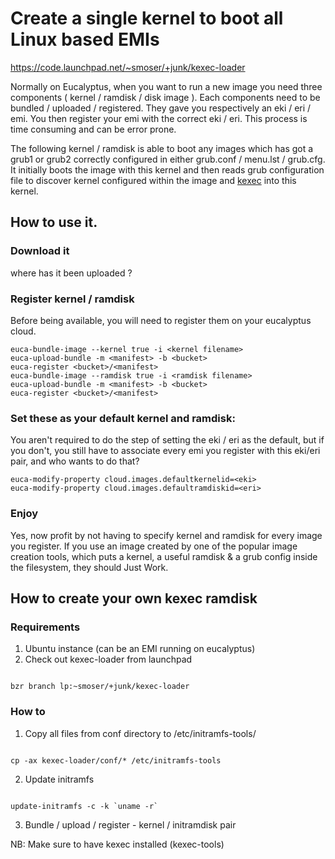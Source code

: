 # Create a single kernel to boot all Linux based EMIs 
https://code.launchpad.net/~smoser/+junk/kexec-loader

Normally on Eucalyptus, when you want to run a new image you need three components ( kernel / ramdisk / disk image ). Each components need to be bundled / uploaded / registered. They gave you respectively an eki / eri / emi. You then register your emi with the correct eki / eri. This process is time consuming and can be error prone. 

The following kernel / ramdisk is able to boot any images which has got a grub1 or grub2 correctly configured in either grub.conf / menu.lst / grub.cfg. It initially boots the image with this kernel and then reads grub configuration file to discover kernel configured within the image and [kexec](http://en.wikipedia.org/wiki/Kexec) into this kernel. 

## How to use it. 
### Download it
where has it been uploaded ?

### Register kernel / ramdisk 
Before being available, you will need to register them on your eucalyptus cloud. 
```
euca-bundle-image --kernel true -i <kernel filename>
euca-upload-bundle -m <manifest> -b <bucket>
euca-register <bucket>/<manifest>
euca-bundle-image --ramdisk true -i <ramdisk filename>
euca-upload-bundle -m <manifest> -b <bucket>
euca-register <bucket>/<manifest>
```

### Set these as your default kernel and ramdisk:
You aren't required to do the step of setting the eki / eri as the
default, but if you don't, you still have to associate every emi you
register with this eki/eri pair, and who wants to do that?

```
euca-modify-property cloud.images.defaultkernelid=<eki>
euca-modify-property cloud.images.defaultramdiskid=<eri>
```

### Enjoy

Yes, now profit by not having to specify kernel and ramdisk for every
image you register.   If you use an image created by one of the
popular image creation tools, which puts a kernel, a useful ramdisk &
a grub config inside the filesystem, they should Just Work.


## How to create your own kexec ramdisk 
### Requirements
1. Ubuntu instance (can be an EMI running on eucalyptus)
2. Check out kexec-loader from launchpad
<pre><code>
bzr branch lp:~smoser/+junk/kexec-loader
</code></pre>

### How to 
1. Copy all files from conf directory to /etc/initramfs-tools/
<pre><code>
cp -ax kexec-loader/conf/* /etc/initramfs-tools
</code></pre>
2. Update initramfs
<pre><code>
update-initramfs -c -k `uname -r`
</code></pre>

3. Bundle / upload / register - kernel / initramdisk pair

NB: Make sure to have kexec installed (kexec-tools)